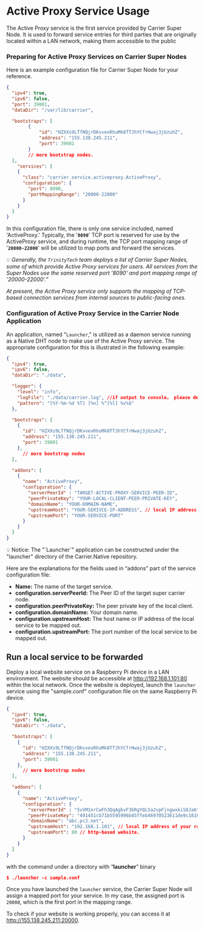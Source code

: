 # Active Proxy Service Usage

The Active Proxy service is the first service provided by Carrier Super Node. It is used to forward service entries for third parties that are originally located within a LAN network, making them accessible to the public



### Preparing for Active Proxy Services on Carrier Super Nodes

Here is an example configuration file for Carrier Super Node for your reference.

```json
{
  "ipv4": true,
  "ipv6": false,
  "port": 39001,
  "dataDir": "/var/lib/carrier",

  "bootstraps": [
		{
			"id": "HZXXs9LTfNQjrDKvvexRhuMk8TTJhYCfrHwaj3jUzuhZ",
			"address": "155.138.245.211",
			"port": 39001
		}
		// more bootstrap nodes.
  ],
	"services": [
    {
      "class": "carrier.service.activeproxy.ActiveProxy",
      "configuration": {
        "port": 8090,
        "portMappingRange": "20000-22000"
      }
    }
  ]
}
```

In this configuration file, there is only one service included, named 'ActiveProxy.' Typically, the '**`8090`**' TCP port is reserved for use by the ActiveProxy service, and during runtime, the TCP port mapping range of '**`20000-22000`**' will be utilized to map ports and forward the services.

💡 *Generally, the `TrinityTech` team deploys a list of Carrier Super Nodes, some of which provide Active Proxy services for users. All services from the Super Nodes use the same reserved port '8090' and port mapping range of '20000-22000'.”*

*At present, the Active Proxy service only supports the mapping of TCP-based connection services from internal sources to public-facing ones.*



### Configuration of Active Proxy Service in the Carrier Node Application

An application, named "`Launcher`," is utilized as a daemon service running as a Native DHT node to make use of the Active Proxy service. The appropriate configuration for this is illustrated in the following example:

```json
{
  "ipv4": true,
  "ipv6": false,
  "dataDir": "./data",

  "logger": {
    "level": "info",
    "logFile": "./data/carrier.log", //if output to console， please delete this line
    "pattern": "[%Y-%m-%d %T] [%n] %^[%l] %v%$"
  },

  "bootstraps": [
    {
      "id": "HZXXs9LTfNQjrDKvvexRhuMk8TTJhYCfrHwaj3jUzuhZ",
      "address": "155.138.245.211",
      "port": 39001
    },
	  // more bootstrap nodes
  ],

  "addons": [
    {
      "name": "ActiveProxy",
      "configuration": {
        "serverPeerId" : "TARGET-ACTIVE-PROXY-SERVICE-PEER-ID",
        "peerPrivateKey": "YOUR-LOCAL-CLIENT-PEER-PRIVATE-KEY",
        "domainName": "YOUR-DOMAIN-NAME",
        "upstreamHost": "YOUR-SERIVCE-IP-ADDRESS", // local IP address
        "upstreamPort": "YOUR-SERVICE-PORT"
      }
    }
  ]
}
```

<aside> 💡 Notice: The "`Launcher`" application can be constructed under the "launcher" directory of the Carrier.Native repository.

</aside>

Here are the explanations for the fields used in “addons” part of the service configuration file:

- **Name:** The name of the target service.
- **configuration.serverPeerId:** The Peer ID of the target super carrier node.
- **configuration.peerPrivateKey:** The peer private key of the local client.
- **configuration.domainName:** Your domain name.
- **configuration.upstreamHost:** The host name or IP address of the local service to be mapped out.
- **configuration.upstreamPort:** The port number of the local service to be mapped out.



## Run a local service to be forwarded

Deploy a local website service on a Raspberry Pi device in a LAN environment. The website should be accessible at http://192.168.1.101:80 within the local network. Once the website is deployed, launch the `launcher` service using the "sample.conf" configuration file on the same Raspberry Pi device.

```json
{
  "ipv4": true,
  "ipv6": false,
  "dataDir": "./data",

  "bootstraps": [
    {
      "id": "HZXXs9LTfNQjrDKvvexRhuMk8TTJhYCfrHwaj3jUzuhZ",
      "address": "155.138.245.211",
      "port": 39001
    },
	  // more bootstrap nodes
  ],

  "addons": [
    {
      "name": "ActiveProxy",
      "configuration": {
        "serverPeerId" : "5vVM1nrCwFh3QqAgbvF3bRgYQL5a2vpFjngwxkiS8Ja6",
        "peerPrivateKey": "491451cb71b5595996b45ffeb46970523611de9c1810042f3a0eb8c1db7f8d3b94afd835c8d3c89b33ebbfab45335fe623d1267d4a48cc28e2be85ca52ee88d6",
        "domainName": "abc.pc2.net",
        "upstreamHost": "192.168.1.101", // local IP address of your raspberry device
        "upstreamPort": 80 // http-based website.
      }
    }
  ]
}
```

with the command under a directory with “**launcher**” binary

```json
$ ./launcher -c sample.conf
```

Once you have launched the `launcher` service, the Carrier Super Node will assign a mapped port for your service. In my case, the assigned port is `20000`, which is the first port in the mapping range.

To check if your website is working properly, you can access it at http://155.138.245.211:20000.